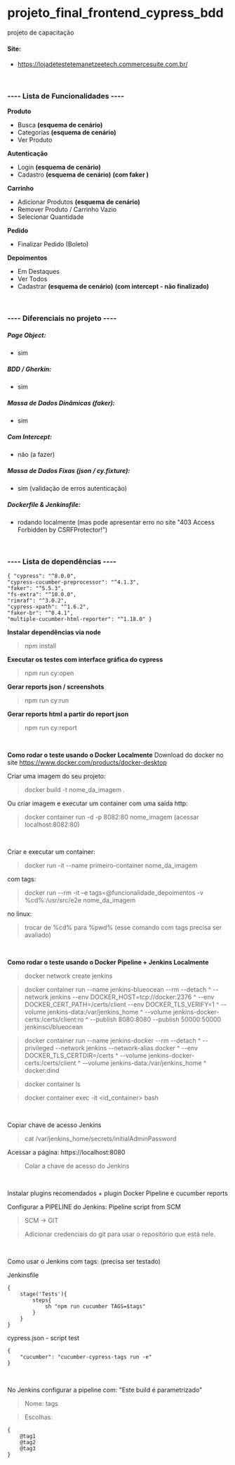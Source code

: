 # projeto_final_frontend_cypress_bdd
 projeto de capacitação

#### Site:
- https://lojadetestetemanetzeetech.commercesuite.com.br/

<br/>

### ---- Lista de Funcionalidades ----

**Produto**
- Busca **(esquema de cenário)**
- Categorias **(esquema de cenário)**
- Ver Produto

**Autenticação**
- Login **(esquema de cenário)** 
- Cadastro **(esquema de cenário)** **(com faker )** 

**Carrinho**
- Adicionar Produtos **(esquema de cenário)**
- Remover Produto / Carrinho Vazio
- Selecionar Quantidade

**Pedido**
- Finalizar Pedido (Boleto)

**Depoimentos**
- Em Destaques
- Ver Todos
- Cadastrar **(esquema de cenário)** **(com intercept - não finalizado)** 

<br/>

### ---- Diferenciais no projeto ----

##### Page Object:
- sim
##### BDD / Gherkin:
- sim
##### Massa de Dados Dinâmicas (faker):
- sim
##### Com Intercept:
- não (a fazer)
##### Massa de Dados Fixas (json / cy.fixture):
- sim (validação de erros autenticação)
##### Dockerfile & Jenkinsfile:
- rodando localmente (mas pode apresentar erro no site "403 Access Forbidden by CSRFProtector!")

<br/>

### ---- Lista de dependências ----

    { "cypress": "^8.0.0",
    "cypress-cucumber-preprocessor": "^4.1.3",
    "faker": "^5.5.3",
    "fs-extra": "^10.0.0",
    "rimraf": "^3.0.2",
    "cypress-xpath": "^1.6.2",
    "faker-br": "^0.4.1",
    "multiple-cucumber-html-reporter": "^1.18.0" }

**Instalar dependências via node**
> npm install

**Executar os testes com interface gráfica do cypress**
> npm run cy:open

**Gerar reports json / screenshots**
> npm run cy:run

**Gerar reports html a partir do report json**
> npm run cy:report

<br/>

**Como rodar o teste usando o Docker Localmente**
Download do docker no site https://www.docker.com/products/docker-desktop

Criar uma imagem do seu projeto: 

> docker build -t nome_da_imagem . 

Ou criar imagem e executar um container com uma saída http: 

> docker container run -d -p 8082:80 nome_imagem (acessar localhost:8082:80)

<br/>

Criar e executar um container: 

> docker run -it --name primeiro-container nome_da_imagem

com tags:
> docker run --rm -it –e tags=@funcionalidade_depoimentos -v %cd%:/usr/src/e2e nome_da_imagem

no linux:
> trocar de %cd% para %pwd% (esse comando com tags precisa ser avaliado)

<br/>

**Como rodar o teste usando o Docker Pipeline + Jenkins Localmente**
> docker network create jenkins

> docker container run  --name jenkins-blueocean --rm --detach ^   --network jenkins --env DOCKER_HOST=tcp://docker:2376 ^   --env DOCKER_CERT_PATH=/certs/client --env DOCKER_TLS_VERIFY=1 ^   --volume jenkins-data:/var/jenkins_home ^   --volume jenkins-docker-certs:/certs/client:ro ^   --publish 8080:8080 --publish 50000:50000 jenkinsci/blueocean

> docker container run  --name jenkins-docker --rm --detach ^   --privileged --network jenkins --network-alias docker ^   --env DOCKER_TLS_CERTDIR=/certs ^   --volume jenkins-docker-certs:/certs/client ^   --volume jenkins-data:/var/jenkins_home ^   docker:dind

> docker container ls 

> docker container exec -it <id_container> bash 

<br/>

Copiar chave de acesso Jenkins

> cat /var/jenkins_home/secrets/initialAdminPassword 

Acessar a página: https://localhost:8080

> Colar a chave de acesso do Jenkins

<br/>

Instalar plugins recomendados + plugin Docker Pipeline e cucumber reports

Configurar a PIPELINE do Jenkins: Pipeline script from SCM

> SCM -> GIT

> Adicionar credenciais do git para usar o repositório que está nele. 

<br/>

Como usar o Jenkins com tags: (precisa ser testado)

Jenkinsfile

    {
        stage('Tests'){ 
            steps{ 
                sh "npm run cucumber TAGS=$tags" 
            } 
        } 
    }

cypress.json - script test

    {
        "cucumber": "cucumber-cypress-tags run -e" 
    }

<br/>

No Jenkins configurar a pipeline com: "Este build é parametrizado"

> Nome: tags

> Escolhas:

    {
        @tag1
        @tag2
        @tag3
    }

